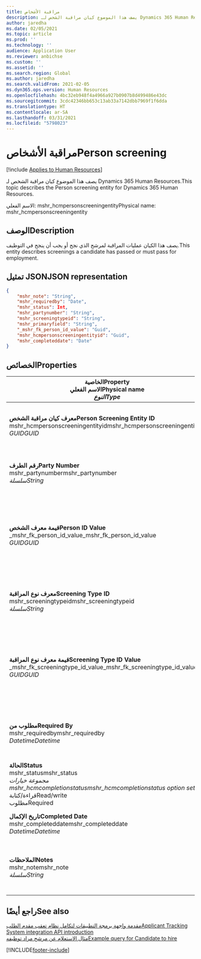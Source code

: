```yaml
---
title: مراقبة الأشخاص
description: يصف هذا الموضوع كيان مراقبة الشخص لـ Dynamics 365 Human Resources.
author: jaredha
ms.date: 02/05/2021
ms.topic: article
ms.prod: ''
ms.technology: ''
audience: Application User
ms.reviewer: anbichse
ms.custom: ''
ms.assetid: ''
ms.search.region: Global
ms.author: jaredha
ms.search.validFrom: 2021-02-05
ms.dyn365.ops.version: Human Resources
ms.openlocfilehash: 4bc32eb948f4a4966a927b0907b8d499486e43dc
ms.sourcegitcommit: 3cdc42346bb653c13ab33a7142dbb7969f1f6dda
ms.translationtype: HT
ms.contentlocale: ar-SA
ms.lasthandoff: 03/31/2021
ms.locfileid: "5798023"
---
```

# <a name="person-screening"></a><span data-ttu-id="b48cd-103">مراقبة الأشخاص</span><span class="sxs-lookup"><span data-stu-id="b48cd-103">Person screening</span></span>

[!include [Applies to Human Resources](../includes/applies-to-hr.md)]

<span data-ttu-id="b48cd-104">يصف هذا الموضوع كيان مراقبة الشخص لـ Dynamics 365 Human Resources.</span><span class="sxs-lookup"><span data-stu-id="b48cd-104">This topic describes the Person screening entity for Dynamics 365 Human Resources.</span></span>

<span data-ttu-id="b48cd-105">الاسم الفعلي: mshr_hcmpersonscreeningentity</span><span class="sxs-lookup"><span data-stu-id="b48cd-105">Physical name: mshr_hcmpersonscreeningentity</span></span>

## <a name="description"></a><span data-ttu-id="b48cd-106">الوصف</span><span class="sxs-lookup"><span data-stu-id="b48cd-106">Description</span></span>

<span data-ttu-id="b48cd-107">يصف هذا الكيان عمليات المراقبة لمرشح الذي نجح أو يجب أن ينجح في التوظيف.</span><span class="sxs-lookup"><span data-stu-id="b48cd-107">This entity describes screenings a candidate has passed or must pass for employment.</span></span>

## <a name="json-representation"></a><span data-ttu-id="b48cd-108">تمثيل JSON</span><span class="sxs-lookup"><span data-stu-id="b48cd-108">JSON representation</span></span>

```json
{
    "mshr_note": "String",
    "mshr_requiredby": "Date",
    "mshr_status": Int,
    "mshr_partynumber": "String",
    "mshr_screeningtypeid": "String",
    "mshr_primaryfield": "String",
    "_mshr_fk_person_id_value": "Guid",
    "mshr_hcmpersonscreeningentityid": "Guid",
    "mshr_completeddate": "Date"
}
```

## <a name="properties"></a><span data-ttu-id="b48cd-109">الخصائص</span><span class="sxs-lookup"><span data-stu-id="b48cd-109">Properties</span></span>

| <span data-ttu-id="b48cd-110">الخاصية</span><span class="sxs-lookup"><span data-stu-id="b48cd-110">Property</span></span><br><span data-ttu-id="b48cd-111">**الاسم الفعلي**</span><span class="sxs-lookup"><span data-stu-id="b48cd-111">**Physical name**</span></span><br><span data-ttu-id="b48cd-112">**_النوع_**</span><span class="sxs-lookup"><span data-stu-id="b48cd-112">**_Type_**</span></span> | <span data-ttu-id="b48cd-113">استخدام</span><span class="sxs-lookup"><span data-stu-id="b48cd-113">Use</span></span> | <span data-ttu-id="b48cd-114">الوصف</span><span class="sxs-lookup"><span data-stu-id="b48cd-114">Description</span></span> |
| --- | --- | --- |
| <span data-ttu-id="b48cd-115">**معرف كيان مراقبة الشخص**</span><span class="sxs-lookup"><span data-stu-id="b48cd-115">**Person Screening Entity ID**</span></span><br><span data-ttu-id="b48cd-116">mshr_hcmpersonscreeningentityid</span><span class="sxs-lookup"><span data-stu-id="b48cd-116">mshr_hcmpersonscreeningentityid</span></span><br><span data-ttu-id="b48cd-117">*GUID*</span><span class="sxs-lookup"><span data-stu-id="b48cd-117">*GUID*</span></span> | <span data-ttu-id="b48cd-118">للقراءة فقط</span><span class="sxs-lookup"><span data-stu-id="b48cd-118">Read-only</span></span><br><span data-ttu-id="b48cd-119">مطلوب</span><span class="sxs-lookup"><span data-stu-id="b48cd-119">Required</span></span><br><span data-ttu-id="b48cd-120">منشأ بواسطة النظام</span><span class="sxs-lookup"><span data-stu-id="b48cd-120">System-generated</span></span> | <span data-ttu-id="b48cd-121">المعرف الأساسي الفريد لسجل مراقبة الشخص.</span><span class="sxs-lookup"><span data-stu-id="b48cd-121">Unique primary identifier for the person screening record.</span></span> |
| <span data-ttu-id="b48cd-122">**رقم الطرف**</span><span class="sxs-lookup"><span data-stu-id="b48cd-122">**Party Number**</span></span><br><span data-ttu-id="b48cd-123">mshr_partynumber</span><span class="sxs-lookup"><span data-stu-id="b48cd-123">mshr_partynumber</span></span><br><span data-ttu-id="b48cd-124">*سلسلة*</span><span class="sxs-lookup"><span data-stu-id="b48cd-124">*String*</span></span> | <span data-ttu-id="b48cd-125">قراءة/كتابة</span><span class="sxs-lookup"><span data-stu-id="b48cd-125">Read/write</span></span><br><span data-ttu-id="b48cd-126">مطلوب</span><span class="sxs-lookup"><span data-stu-id="b48cd-126">Required</span></span> | <span data-ttu-id="b48cd-127">رقم الطرف (الشخص) المقترن بالمرشح.</span><span class="sxs-lookup"><span data-stu-id="b48cd-127">The party (person) number associated with the candidate.</span></span> |
| <span data-ttu-id="b48cd-128">**قيمة معرف الشخص**</span><span class="sxs-lookup"><span data-stu-id="b48cd-128">**Person ID Value**</span></span><br><span data-ttu-id="b48cd-129">_mshr_fk_person_id_value</span><span class="sxs-lookup"><span data-stu-id="b48cd-129">_mshr_fk_person_id_value</span></span><br><span data-ttu-id="b48cd-130">*GUID*</span><span class="sxs-lookup"><span data-stu-id="b48cd-130">*GUID*</span></span> | <span data-ttu-id="b48cd-131">للقراءة فقط</span><span class="sxs-lookup"><span data-stu-id="b48cd-131">Read-only</span></span><br><span data-ttu-id="b48cd-132">مطلوب</span><span class="sxs-lookup"><span data-stu-id="b48cd-132">Required</span></span><br><span data-ttu-id="b48cd-133">المفتاح الخارجي: mshr_dirpersonentityid لـ mshr_dirpersonentity</span><span class="sxs-lookup"><span data-stu-id="b48cd-133">Foreign key: mshr_dirpersonentityid of mshr_dirpersonentity</span></span> | <span data-ttu-id="b48cd-134">المعرف الفريد المنشأ بواسطة النظام لسجل كيان الطرف (الشخص).</span><span class="sxs-lookup"><span data-stu-id="b48cd-134">The system-generated identifier of the party (person) entity record.</span></span> |
| <span data-ttu-id="b48cd-135">**معرف نوع المراقبة**</span><span class="sxs-lookup"><span data-stu-id="b48cd-135">**Screening Type ID**</span></span><br><span data-ttu-id="b48cd-136">mshr_screeningtypeid</span><span class="sxs-lookup"><span data-stu-id="b48cd-136">mshr_screeningtypeid</span></span><br><span data-ttu-id="b48cd-137">*سلسلة*</span><span class="sxs-lookup"><span data-stu-id="b48cd-137">*String*</span></span> | <span data-ttu-id="b48cd-138">قراءة/كتابة</span><span class="sxs-lookup"><span data-stu-id="b48cd-138">Read/write</span></span><br><span data-ttu-id="b48cd-139">مطلوب</span><span class="sxs-lookup"><span data-stu-id="b48cd-139">Required</span></span><br><span data-ttu-id="b48cd-140">المفتاح الخارجي: ScreeningType</span><span class="sxs-lookup"><span data-stu-id="b48cd-140">Foreign key: ScreeningType</span></span> | <span data-ttu-id="b48cd-141">معرف نوع المراقبة المحدد في الموارد البشرية.</span><span class="sxs-lookup"><span data-stu-id="b48cd-141">The identifier of the screening type defined in Human Resources.</span></span> |
| <span data-ttu-id="b48cd-142">**قيمة معرف نوع المراقبة**</span><span class="sxs-lookup"><span data-stu-id="b48cd-142">**Screening Type ID Value**</span></span><br><span data-ttu-id="b48cd-143">_mshr_fk_screeningtype_id_value</span><span class="sxs-lookup"><span data-stu-id="b48cd-143">_mshr_fk_screeningtype_id_value</span></span><br><span data-ttu-id="b48cd-144">*GUID*</span><span class="sxs-lookup"><span data-stu-id="b48cd-144">*GUID*</span></span> | <span data-ttu-id="b48cd-145">للقراءة فقط</span><span class="sxs-lookup"><span data-stu-id="b48cd-145">Read-only</span></span><br><span data-ttu-id="b48cd-146">مطلوب</span><span class="sxs-lookup"><span data-stu-id="b48cd-146">Required</span></span><br><span data-ttu-id="b48cd-147">المفتاح الخارجي: mshr_hcmscreeningtypeentityid لـ mshr_hcmscreeningtypeentity</span><span class="sxs-lookup"><span data-stu-id="b48cd-147">Foreign key: mshr_hcmscreeningtypeentityid of mshr_hcmscreeningtypeentity</span></span> | <span data-ttu-id="b48cd-148">معرف فريد منشأ بواسطة النظام لسجل نوع المراقبة في الكيان المقترن.</span><span class="sxs-lookup"><span data-stu-id="b48cd-148">System-generated identifier for the screening type record in the associated entity.</span></span> |
| <span data-ttu-id="b48cd-149">**مطلوب من**</span><span class="sxs-lookup"><span data-stu-id="b48cd-149">**Required By**</span></span><br><span data-ttu-id="b48cd-150">mshr_requiredby</span><span class="sxs-lookup"><span data-stu-id="b48cd-150">mshr_requiredby</span></span><br><span data-ttu-id="b48cd-151">*Datetime*</span><span class="sxs-lookup"><span data-stu-id="b48cd-151">*Datetime*</span></span> | <span data-ttu-id="b48cd-152">قراءة/كتابة</span><span class="sxs-lookup"><span data-stu-id="b48cd-152">Read/write</span></span><br><span data-ttu-id="b48cd-153">اختياري</span><span class="sxs-lookup"><span data-stu-id="b48cd-153">Optional</span></span> | <span data-ttu-id="b48cd-154">التاريخ المطلوب فيه إكمال عملية المراقبة.</span><span class="sxs-lookup"><span data-stu-id="b48cd-154">The date by which the screening is required to be completed.</span></span> |
| <span data-ttu-id="b48cd-155">**الحالة**</span><span class="sxs-lookup"><span data-stu-id="b48cd-155">**Status**</span></span><br><span data-ttu-id="b48cd-156">mshr_status</span><span class="sxs-lookup"><span data-stu-id="b48cd-156">mshr_status</span></span><br><span data-ttu-id="b48cd-157">*مجموعة خيارات mshr_hcmcompletionstatus*</span><span class="sxs-lookup"><span data-stu-id="b48cd-157">*mshr_hcmcompletionstatus option set*</span></span><br><span data-ttu-id="b48cd-158">قراءة/كتابة</span><span class="sxs-lookup"><span data-stu-id="b48cd-158">Read/write</span></span><br><span data-ttu-id="b48cd-159">مطلوب</span><span class="sxs-lookup"><span data-stu-id="b48cd-159">Required</span></span> | <span data-ttu-id="b48cd-160">يوفر حالة المرشح لعملية المراقبة.</span><span class="sxs-lookup"><span data-stu-id="b48cd-160">Provides the candidate’s status for the screening.</span></span> |
| <span data-ttu-id="b48cd-161">**تاريخ الإكمال**</span><span class="sxs-lookup"><span data-stu-id="b48cd-161">**Completed Date**</span></span><br><span data-ttu-id="b48cd-162">mshr_completeddate</span><span class="sxs-lookup"><span data-stu-id="b48cd-162">mshr_completeddate</span></span><br><span data-ttu-id="b48cd-163">*Datetime*</span><span class="sxs-lookup"><span data-stu-id="b48cd-163">*Datetime*</span></span> | <span data-ttu-id="b48cd-164">قراءة/كتابة</span><span class="sxs-lookup"><span data-stu-id="b48cd-164">Read/write</span></span><br><span data-ttu-id="b48cd-165">اختياري</span><span class="sxs-lookup"><span data-stu-id="b48cd-165">Optional</span></span> | <span data-ttu-id="b48cd-166">تاريخ اكتمال عملية المراقبة.</span><span class="sxs-lookup"><span data-stu-id="b48cd-166">The date the screening was completed.</span></span> |
| <span data-ttu-id="b48cd-167">**الملاحظات**</span><span class="sxs-lookup"><span data-stu-id="b48cd-167">**Notes**</span></span><br><span data-ttu-id="b48cd-168">mshr_note</span><span class="sxs-lookup"><span data-stu-id="b48cd-168">mshr_note</span></span><br><span data-ttu-id="b48cd-169">*سلسلة*</span><span class="sxs-lookup"><span data-stu-id="b48cd-169">*String*</span></span> | <span data-ttu-id="b48cd-170">قراءة/كتابة</span><span class="sxs-lookup"><span data-stu-id="b48cd-170">Read/write</span></span><br><span data-ttu-id="b48cd-171">اختياري</span><span class="sxs-lookup"><span data-stu-id="b48cd-171">Optional</span></span> | <span data-ttu-id="b48cd-172">ملاحظات للاستخدام من جانب مسؤولي التعيين ومدراء التوظيف.</span><span class="sxs-lookup"><span data-stu-id="b48cd-172">Notes for use by hiring managers and recruiters.</span></span> |

## <a name="see-also"></a><span data-ttu-id="b48cd-173">راجع أيضًا</span><span class="sxs-lookup"><span data-stu-id="b48cd-173">See also</span></span>

[<span data-ttu-id="b48cd-174">مقدمة واجهة برمجة التطبيقات لتكامل نظام تعقب مقدم الطلب</span><span class="sxs-lookup"><span data-stu-id="b48cd-174">Applicant Tracking System integration API introduction</span></span>](hr-admin-integration-ats-api-introduction.md)<br>
[<span data-ttu-id="b48cd-175">مثال الاستعلام عن مرشح مراد توظيفه</span><span class="sxs-lookup"><span data-stu-id="b48cd-175">Example query for Candidate to hire</span></span>](hr-admin-integration-ats-api-candidate-to-hire-example-query.md)



[!INCLUDE[footer-include](../includes/footer-banner.md)]